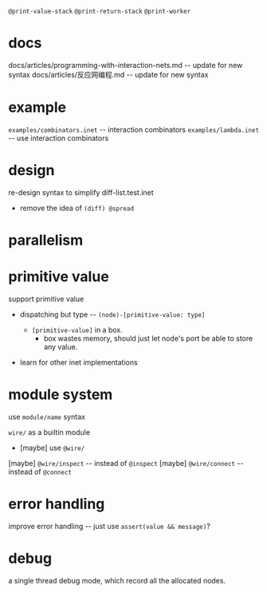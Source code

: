 `@print-value-stack`
`@print-return-stack`
`@print-worker`

# docs

docs/articles/programming-with-interaction-nets.md -- update for new syntax
docs/articles/反应网编程.md -- update for new syntax

# example

`examples/combinators.inet` -- interaction combinators
`examples/lambda.inet` -- use interaction combinators

# design

re-design syntax to simplify diff-list.test.inet

- remove the idea of `(diff) @spread`

# parallelism

# primitive value

support primitive value

- dispatching but type -- `(node)-[primitive-value: type]`
  - `[primitive-value]` in a box.
    - box wastes memory, should just let node's port be able to store any value.

- learn for other inet implementations

# module system

use `module/name` syntax

`wire/` as a builtin module

- [maybe] use `@wire/`

[maybe] `@wire/inspect` -- instead of `@inspect`
[maybe] `@wire/connect` -- instead of `@connect`

# error handling

improve error handling -- just use `assert(value && message)`?

# debug

a single thread debug mode, which record all the allocated nodes.
